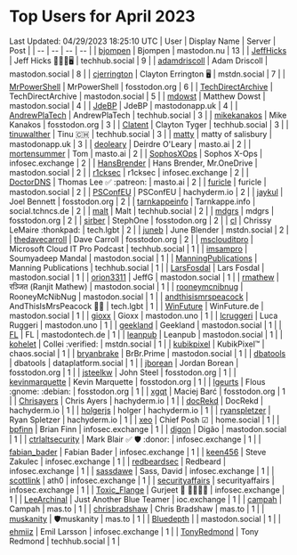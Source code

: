 # Top Users for April 2023
Last Updated: 04/29/2023 18:25:10 UTC
| User | Display Name | Server | Post |
| -- | -- | -- | -- |
| [bjompen](https://mastodon.nu/@bjompen) | Bjompen | mastodon.nu | 13 |
| [JeffHicks](https://techhub.social/@JeffHicks) | Jeff Hicks 🐶🎼🍷🖥️ | techhub.social | 9 |
| [adamdriscoll](https://mastodon.social/@adamdriscoll) | Adam Driscoll | mastodon.social | 8 |
| [cjerrington](https://mstdn.social/@cjerrington) | Clayton Errington 🖥️ | mstdn.social | 7 |
| [MrPowerShell](https://fosstodon.org/@MrPowerShell) | MrPowerShell | fosstodon.org | 6 |
| [TechDirectArchive](https://mastodon.social/@TechDirectArchive) | TechDirectArchive | mastodon.social | 5 |
| [mdowst](https://mastodon.social/@mdowst) | Matthew Dowst | mastodon.social | 4 |
| [JdeBP](https://mastodonapp.uk/@JdeBP) | JdeBP | mastodonapp.uk | 4 |
| [AndrewPlaTech](https://techhub.social/@AndrewPlaTech) | AndrewPlaTech | techhub.social | 3 |
| [mikekanakos](https://fosstodon.org/@mikekanakos) | Mike Kanakos | fosstodon.org | 3 |
| [Clatent](https://techhub.social/@Clatent) | Clayton Tyger | techhub.social | 3 |
| [tinuwalther](https://techhub.social/@tinuwalther) | Tinu 🇨🇭 | techhub.social | 3 |
| [matty](https://mastodonapp.uk/@matty) | matty of salisbury | mastodonapp.uk | 3 |
| [deoleary](https://masto.ai/@deoleary) | Deirdre O'Leary | masto.ai | 2 |
| [mortensummer](https://masto.ai/@mortensummer) | Tom | masto.ai | 2 |
| [SophosXOps](https://infosec.exchange/@SophosXOps) | Sophos X-Ops | infosec.exchange | 2 |
| [HansBrender](https://mastodon.social/@HansBrender) | Hans Brender, Mr.OneDrive | mastodon.social | 2 |
| [r1cksec](https://infosec.exchange/@r1cksec) | r1cksec | infosec.exchange | 2 |
| [DoctorDNS](https://masto.ai/@DoctorDNS) | Thomas Lee ✅ :patreon: | masto.ai | 2 |
| [furicle](https://mastodon.social/@furicle) | furicle | mastodon.social | 2 |
| [PSConfEU](https://hachyderm.io/@PSConfEU) | PSConfEU | hachyderm.io | 2 |
| [jaykul](https://fosstodon.org/@jaykul) | Joel Bennett | fosstodon.org | 2 |
| [tarnkappeinfo](https://social.tchncs.de/@tarnkappeinfo) | Tarnkappe.info | social.tchncs.de | 2 |
| [malt](https://techhub.social/@malt) | Malt | techhub.social | 2 |
| [mdgrs](https://fosstodon.org/@mdgrs) | mdgrs | fosstodon.org | 2 |
| [sirber](https://fosstodon.org/@sirber) | StephOne | fosstodon.org | 2 |
| [cl](https://tech.lgbt/@cl) | Chrissy LeMaire :thonkpad: | tech.lgbt | 2 |
| [juneb](https://mstdn.social/@juneb) | June Blender | mstdn.social | 2 |
| [thedavecarroll](https://fosstodon.org/@thedavecarroll) | Dave Carroll | fosstodon.org | 2 |
| [msclouditpro](https://techhub.social/@msclouditpro) | Microsoft Cloud IT Pro Podcast | techhub.social | 1 |
| [imsampro](https://mastodon.social/@imsampro) | Soumyadeep Mandal | mastodon.social | 1 |
| [ManningPublications](https://techhub.social/@ManningPublications) | Manning Publications | techhub.social | 1 |
| [LarsFosdal](https://mastodon.social/@LarsFosdal) | Lars Fosdal | mastodon.social | 1 |
| [orion3311](https://mastodon.social/@orion3311) | JeffG | mastodon.social | 1 |
| [rmathew](https://mastodon.social/@rmathew) | रञ्जित (Ranjit Mathew) | mastodon.social | 1 |
| [rooneymcnibnug](https://mastodon.social/@rooneymcnibnug) | RooneyMcNibNug | mastodon.social | 1 |
| [andthisismrspeacock](https://tech.lgbt/@andthisismrspeacock) | AndThisIsMrsPeacock 🏳️‍🌈 | tech.lgbt | 1 |
| [WinFuture](https://mastodon.social/@WinFuture) | WinFuture.de | mastodon.social | 1 |
| [gioxx](https://mastodon.uno/@gioxx) | Gioxx | mastodon.uno | 1 |
| [lcruggeri](https://mastodon.uno/@lcruggeri) | Luca Ruggeri | mastodon.uno | 1 |
| [geekland](https://mastodon.social/@geekland) | Geekland | mastodon.social | 1 |
| [FL](https://mastodontech.de/@FL) | FL | mastodontech.de | 1 |
| [leanpub](https://mastodon.social/@leanpub) | Leanpub | mastodon.social | 1 |
| [kohelet](https://mstdn.social/@kohelet) | Collei :verified: | mstdn.social | 1 |
| [kubikpixel](https://chaos.social/@kubikpixel) | KubikPixel™ | chaos.social | 1 |
| [bryanbrake](https://mastodon.social/@bryanbrake) | BrBr.Prime | mastodon.social | 1 |
| [dbatools](https://dataplatform.social/@dbatools) | dbatools | dataplatform.social | 1 |
| [jborean](https://fosstodon.org/@jborean) | Jordan Borean | fosstodon.org | 1 |
| [jsteelkw](https://fosstodon.org/@jsteelkw) | John Steel | fosstodon.org | 1 |
| [kevinmarquette](https://fosstodon.org/@kevinmarquette) | Kevin Marquette | fosstodon.org | 1 |
| [lgeurts](https://fosstodon.org/@lgeurts) | Flous :gnome: :debian: | fosstodon.org | 1 |
| [xgqt](https://fosstodon.org/@xgqt) | Maciej Barć | fosstodon.org | 1 |
| [Chrisayers](https://hachyderm.io/@Chrisayers) | Chris Ayers | hachyderm.io | 1 |
| [docRekd](https://hachyderm.io/@docRekd) | DocRekd | hachyderm.io | 1 |
| [holgerjs](https://hachyderm.io/@holgerjs) | holger | hachyderm.io | 1 |
| [ryanspletzer](https://hachyderm.io/@ryanspletzer) | Ryan Spletzer | hachyderm.io | 1 |
| [xeo](https://home.social/@xeo) | Chief Posh ☑ | home.social | 1 |
| [bpfinn](https://infosec.exchange/@bpfinn) | Brian Finn | infosec.exchange | 1 |
| [digon](https://mastodon.social/@digon) | Digão | mastodon.social | 1 |
| [ctrlaltsecurity](https://infosec.exchange/@ctrlaltsecurity) | Mark Blair ✅ 🛡 :donor: | infosec.exchange | 1 |
| [fabian_bader](https://infosec.exchange/@fabian_bader) | Fabian Bader | infosec.exchange | 1 |
| [keen456](https://infosec.exchange/@keen456) | Steve Zakulec | infosec.exchange | 1 |
| [redbeardsec](https://infosec.exchange/@redbeardsec) | Redbeard | infosec.exchange | 1 |
| [sassdawe](https://infosec.exchange/@sassdawe) | Sass, David | infosec.exchange | 1 |
| [scottlink](https://infosec.exchange/@scottlink) | ath0 | infosec.exchange | 1 |
| [securityaffairs](https://infosec.exchange/@securityaffairs) | securityaffairs | infosec.exchange | 1 |
| [Toxic_Flange](https://infosec.exchange/@Toxic_Flange) | Gurjeet 🍆 🍁🐱‍💻💩 | infosec.exchange | 1 |
| [LeeArchinal](https://ioc.exchange/@LeeArchinal) | Just Another Blue Teamer | ioc.exchange | 1 |
| [campah](https://mas.to/@campah) | Campah | mas.to | 1 |
| [chrisbradshaw](https://mas.to/@chrisbradshaw) | Chris Bradshaw | mas.to | 1 |
| [muskanity](https://mas.to/@muskanity) | 🛡️muskanity | mas.to | 1 |
| [Bluedepth](https://mastodon.social/@Bluedepth) |  | mastodon.social | 1 |
| [ehmiiz](https://infosec.exchange/@ehmiiz) | Emil Larsson | infosec.exchange | 1 |
| [TonyRedmond](https://techhub.social/@TonyRedmond) | Tony Redmond | techhub.social | 1 |
